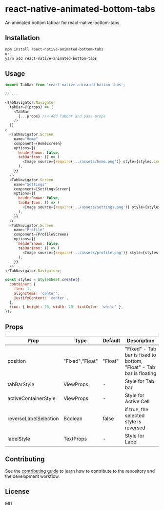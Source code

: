 # react-native-animated-bottom-tabs

An animated bottom tabbar for react-native-bottom-tabs

## Installation

```sh
npm install react-native-animated-bottom-tabs
or
yarn add react-native-animated-bottom-tabs
```

## Usage

```js
import TabBar from 'react-native-animated-bottom-tabs';

// ...

<TabNavigator.Navigator
  tabBar={(props) => (
    <TabBar
      {...props} //<-Add Tabbar and pass props
    />
  )}
>
  <TabNavigator.Screen
    name="Home"
    component={HomeScreen}
    options={{
      headerShown: false,
      tabBarIcon: () => (
        <Image source={require('../assets/home.png')} style={styles.icon} />
      ),
    }}
  />
  <TabNavigator.Screen
    name="Settings"
    component={SettingsScreen}
    options={{
      headerShown: false,
      tabBarIcon: () => (
        <Image source={require('../assets/settings.png')} style={styles.icon} />
      ),
    }}
  />
  <TabNavigator.Screen
    name="Profile"
    component={ProfileScreen}
    options={{
      headerShown: false,
      tabBarIcon: () => (
        <Image source={require('../assets/profile.png')} style={styles.icon} />
      ),
    }}
  />
</TabNavigator.Navigator>;

const styles = StyleSheet.create({
  container: {
    flex: 1,
    alignItems: 'center',
    justifyContent: 'center',
  },
  icon: { height: 20, width: 20, tintColor: 'white' },
});
```

## Props

| Prop                  | Type            | Default | Description                                                         |
| --------------------- | --------------- | ------- | ------------------------------------------------------------------- |
| position              | "Fixed","Float" | "Float" | "Fixed" - Tab bar is fixed to bottom, "Float" - Tab bar is floating |
| tabBarStyle           | ViewProps       | -       | Style for Tab bar                                                   |
| activeContainerStyle  | ViewProps       | -       | Style for Active Cell                                               |
| reverseLabelSelection | Boolean         | false   | if true, the selected style is reversed                             |
| labelStyle            | TextProps       | -       | Style for Label                                                     |

## Contributing

See the [contributing guide](CONTRIBUTING.md) to learn how to contribute to the repository and the development workflow.

## License

MIT
